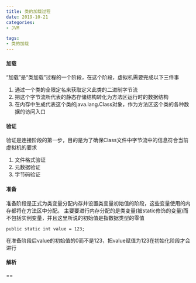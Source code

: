 ```yaml
---
title: 类的加载过程
date: 2019-10-21
categories: 
- JVM

tags:
- 类的加载
---
```


#### 加载


“加载”是“类加载”过程的一个阶段，在这个阶段，虚拟机需要完成以下三件事
1. 通过一个类的全限定名来获取定义此类的二进制字节流
2. 把这个字节流所代表的静态存储结构转化为方法区运行时的数据结构
3. 在内存中生成代表这个类的java.lang.Class对象，作为方法区这个类的各种数据的访问入口

<!--more-->

#### 验证
验证是连接阶段的第一步，目的是为了确保Class文件中字节流中的信息符合当前虚拟机的要求

1. 文件格式验证
2. 元数据验证
3. 字节码验证


#### 准备
准备阶段是正式为类变量分配内存并设置类变量初始值的阶段，这些变量使用的内存都将在方法区中分配。  主要要进行内存分配的是类变量(被static修饰的变量)而不包括实例变量，并且这里所说的初始值是指数据类型的零值

```
public static int value = 123;
```
在准备阶段后value的初始值的0而不是123，把value赋值为123在初始化阶段才会进行


#### 解析
==